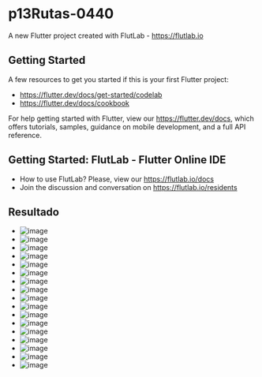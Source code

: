 # p13Rutas-0440

A new Flutter project created with FlutLab - https://flutlab.io

## Getting Started

A few resources to get you started if this is your first Flutter project:

- https://flutter.dev/docs/get-started/codelab
- https://flutter.dev/docs/cookbook

For help getting started with Flutter, view our
https://flutter.dev/docs, which offers tutorials,
samples, guidance on mobile development, and a full API reference.

## Getting Started: FlutLab - Flutter Online IDE

- How to use FlutLab? Please, view our https://flutlab.io/docs
- Join the discussion and conversation on https://flutlab.io/residents

##  Resultado
- ![image](https://github.com/JesusRafaelCanoFlores5A/Act2Prop-Cano0440/assets/143547897/24b5a728-0640-460a-bf48-accf6aef2f24)
- ![image](https://github.com/JesusRafaelCanoFlores5A/Act2Prop-Cano0440/assets/143547897/565425f3-d383-4d14-8efd-14fe9c62e04d)
- ![image](https://github.com/JesusRafaelCanoFlores5A/Act2Prop-Cano0440/assets/143547897/03e57b24-1b9e-402a-8652-8159a5d966ff)
- ![image](https://github.com/JesusRafaelCanoFlores5A/Act2Prop-Cano0440/assets/143547897/d1027e09-5c3d-42a8-8f0a-b529cbb5cb1a)
- ![image](https://github.com/JesusRafaelCanoFlores5A/Act2Prop-Cano0440/assets/143547897/a6ee0e9d-2df5-4d04-89d9-3052a3526b3f)
- ![image](https://github.com/JesusRafaelCanoFlores5A/Act2Prop-Cano0440/assets/143547897/1b7132a3-4878-4e3e-80da-74e9eab4467a)
- ![image](https://github.com/JesusRafaelCanoFlores5A/Act2Prop-Cano0440/assets/143547897/a6a6901d-9a37-4c9b-b428-928d2cb0f0fe)
- ![image](https://github.com/JesusRafaelCanoFlores5A/Act2Prop-Cano0440/assets/143547897/21418137-d4be-4001-9ab7-5cda3db65254)
- ![image](https://github.com/JesusRafaelCanoFlores5A/Act2Prop-Cano0440/assets/143547897/2b5f527a-9c4c-4fe5-b776-4ce58b0aa915)
- ![image](https://github.com/JesusRafaelCanoFlores5A/Act2Prop-Cano0440/assets/143547897/6027021a-f522-4746-a957-b8edc784b3b3)
- ![image](https://github.com/JesusRafaelCanoFlores5A/Act2Prop-Cano0440/assets/143547897/055ffca4-6600-4739-afd2-0b48c4937952)
- ![image](https://github.com/JesusRafaelCanoFlores5A/Act2Prop-Cano0440/assets/143547897/1c2d0df0-7ff4-4ace-b47c-2d7395e84f0a)
- ![image](https://github.com/JesusRafaelCanoFlores5A/Act2Prop-Cano0440/assets/143547897/414cd301-ffb3-4ad1-abe8-9ddd47635d5c)
- ![image](https://github.com/JesusRafaelCanoFlores5A/Act2Prop-Cano0440/assets/143547897/07a97604-68ba-4dee-8200-87efa231b422)
- ![image](https://github.com/JesusRafaelCanoFlores5A/Act2Prop-Cano0440/assets/143547897/d658fc83-0835-4392-abdb-fb78efd8245d)
- ![image](https://github.com/JesusRafaelCanoFlores5A/Act2Prop-Cano0440/assets/143547897/13c27dc0-667a-447b-9267-b3b890f0a70a)
- ![image](https://github.com/JesusRafaelCanoFlores5A/Act2Prop-Cano0440/assets/143547897/38037569-6a67-4479-9958-f11c95933fe4)

















